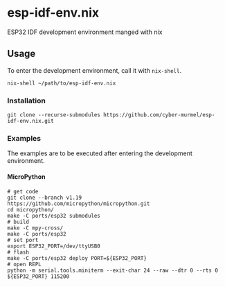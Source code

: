 # esp-idf-env.nix
ESP32 IDF development environment manged with nix

## Usage
To enter the development environment, call it with `nix-shell`.
```shell
nix-shell ~/path/to/esp-idf-env.nix
```

### Installation
```shell
git clone --recurse-submodules https://github.com/cyber-murmel/esp-idf-env.nix.git
```

### Examples
The examples are to be executed after entering the development environment.

#### MicroPython
```shell
# get code
git clone --branch v1.19 https://github.com/micropython/micropython.git
cd micropython/
make -C ports/esp32 submodules
# build
make -C mpy-cross/
make -C ports/esp32
# set port
export ESP32_PORT=/dev/ttyUSB0
# flash
make -C ports/esp32 deploy PORT=${ESP32_PORT}
# open REPL
python -m serial.tools.miniterm --exit-char 24 --raw --dtr 0 --rts 0 ${ESP32_PORT} 115200
```
